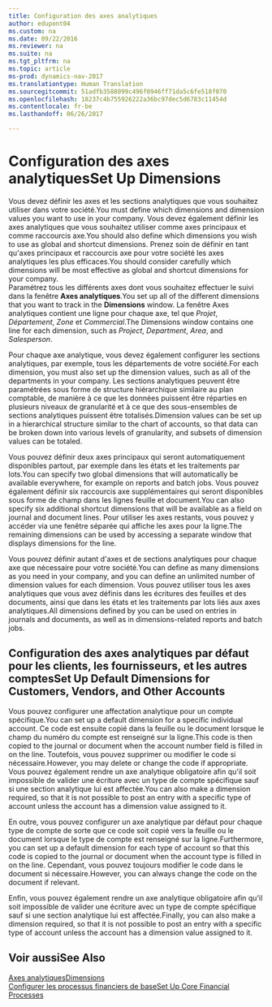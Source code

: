 ```yaml
---
title: Configuration des axes analytiques
author: edupont04
ms.custom: na
ms.date: 09/22/2016
ms.reviewer: na
ms.suite: na
ms.tgt_pltfrm: na
ms.topic: article
ms-prod: dynamics-nav-2017
ms.translationtype: Human Translation
ms.sourcegitcommit: 51adfb3588099c496f0946ff71da5c6fe518f070
ms.openlocfilehash: 18237c4b755926222a36bc97dec5d6783c11454d
ms.contentlocale: fr-be
ms.lasthandoff: 06/26/2017

---
```


# <a name="set-up-dimensions"></a><span data-ttu-id="7531b-102">Configuration des axes analytiques</span><span class="sxs-lookup"><span data-stu-id="7531b-102">Set Up Dimensions</span></span>
<span data-ttu-id="7531b-103">Vous devez définir les axes et les sections analytiques que vous souhaitez utiliser dans votre société.</span><span class="sxs-lookup"><span data-stu-id="7531b-103">You must define which dimensions and dimension values you want to use in your company.</span></span> <span data-ttu-id="7531b-104">Vous devez également définir les axes analytiques que vous souhaitez utiliser comme axes principaux et comme raccourcis axe.</span><span class="sxs-lookup"><span data-stu-id="7531b-104">You should also define which dimensions you wish to use as global and shortcut dimensions.</span></span> <span data-ttu-id="7531b-105">Prenez soin de définir en tant qu'axes principaux et raccourcis axe pour votre société les axes analytiques les plus efficaces.</span><span class="sxs-lookup"><span data-stu-id="7531b-105">You should consider carefully which dimensions will be most effective as global and shortcut dimensions for your company.</span></span>  
<span data-ttu-id="7531b-106">Paramétrez tous les différents axes dont vous souhaitez effectuer le suivi dans la fenêtre **Axes analytiques**.</span><span class="sxs-lookup"><span data-stu-id="7531b-106">You set up all of the different dimensions that you want to track in the **Dimensions** window.</span></span> <span data-ttu-id="7531b-107">La fenêtre Axes analytiques contient une ligne pour chaque axe, tel que *Projet*, *Département*, *Zone* et *Commercial*.</span><span class="sxs-lookup"><span data-stu-id="7531b-107">The Dimensions window contains one line for each dimension, such as *Project*, *Department*, *Area*, and *Salesperson*.</span></span>  

<span data-ttu-id="7531b-108">Pour chaque axe analytique, vous devez également configurer les sections analytiques, par exemple, tous les départements de votre société.</span><span class="sxs-lookup"><span data-stu-id="7531b-108">For each dimension, you must also set up the dimension values, such as all of the departments in your company.</span></span> <span data-ttu-id="7531b-109">Les sections analytiques peuvent être paramétrées sous forme de structure hiérarchique similaire au plan comptable, de manière à ce que les données puissent être réparties en plusieurs niveaux de granularité et à ce que des sous-ensembles de sections analytiques puissent être totalisés.</span><span class="sxs-lookup"><span data-stu-id="7531b-109">Dimension values can be set up in a hierarchical structure similar to the chart of accounts, so that data can be broken down into various levels of granularity, and subsets of dimension values can be totaled.</span></span>  

<span data-ttu-id="7531b-110">Vous pouvez définir deux axes principaux qui seront automatiquement disponibles partout, par exemple dans les états et les traitements par lots.</span><span class="sxs-lookup"><span data-stu-id="7531b-110">You can specify two global dimensions that will automatically be available everywhere, for example on reports and batch jobs.</span></span> <span data-ttu-id="7531b-111">Vous pouvez également définir six raccourcis axe supplémentaires qui seront disponibles sous forme de champ dans les lignes feuille et document.</span><span class="sxs-lookup"><span data-stu-id="7531b-111">You can also specify six additional shortcut dimensions that will be available as a field on journal and document lines.</span></span> <span data-ttu-id="7531b-112">Pour utiliser les axes restants, vous pouvez y accéder via une fenêtre séparée qui affiche les axes pour la ligne.</span><span class="sxs-lookup"><span data-stu-id="7531b-112">The remaining dimensions can be used by accessing a separate window that displays dimensions for the line.</span></span>  

<span data-ttu-id="7531b-113">Vous pouvez définir autant d'axes et de sections analytiques pour chaque axe que nécessaire pour votre société.</span><span class="sxs-lookup"><span data-stu-id="7531b-113">You can define as many dimensions as you need in your company, and you can define an unlimited number of dimension values for each dimension.</span></span> <span data-ttu-id="7531b-114">Vous pouvez utiliser tous les axes analytiques que vous avez définis dans les écritures des feuilles et des documents, ainsi que dans les états et les traitements par lots liés aux axes analytiques.</span><span class="sxs-lookup"><span data-stu-id="7531b-114">All dimensions defined by you can be used on entries in journals and documents, as well as in dimensions-related reports and batch jobs.</span></span>  

## <a name="set-up-default-dimensions-for-customers-vendors-and-other-accounts"></a><span data-ttu-id="7531b-115">Configuration des axes analytiques par défaut pour les clients, les fournisseurs, et les autres comptes</span><span class="sxs-lookup"><span data-stu-id="7531b-115">Set Up Default Dimensions for Customers, Vendors, and Other Accounts</span></span>
<span data-ttu-id="7531b-116">Vous pouvez configurer une affectation analytique pour un compte spécifique.</span><span class="sxs-lookup"><span data-stu-id="7531b-116">You can set up a default dimension for a specific individual account.</span></span> <span data-ttu-id="7531b-117">Ce code est ensuite copié dans la feuille ou le document lorsque le champ du numéro du compte est renseigné sur la ligne.</span><span class="sxs-lookup"><span data-stu-id="7531b-117">This code is then copied to the journal or document when the account number field is filled in on the line.</span></span> <span data-ttu-id="7531b-118">Toutefois, vous pouvez supprimer ou modifier le code si nécessaire.</span><span class="sxs-lookup"><span data-stu-id="7531b-118">However, you may delete or change the code if appropriate.</span></span> <span data-ttu-id="7531b-119">Vous pouvez également rendre un axe analytique obligatoire afin qu'il soit impossible de valider une écriture avec un type de compte spécifique sauf si une section analytique lui est affectée.</span><span class="sxs-lookup"><span data-stu-id="7531b-119">You can also make a dimension required, so that it is not possible to post an entry with a specific type of account unless the account has a dimension value assigned to it.</span></span>  

<span data-ttu-id="7531b-120">En outre, vous pouvez configurer un axe analytique par défaut pour chaque type de compte de sorte que ce code soit copié vers la feuille ou le document lorsque le type de compte est renseigné sur la ligne.</span><span class="sxs-lookup"><span data-stu-id="7531b-120">Furthermore, you can set up a default dimension for each type of account so that this code is copied to the journal or document when the account type is filled in on the line.</span></span> <span data-ttu-id="7531b-121">Cependant, vous pouvez toujours modifier le code dans le document si nécessaire.</span><span class="sxs-lookup"><span data-stu-id="7531b-121">However, you can always change the code on the document if relevant.</span></span>  

<span data-ttu-id="7531b-122">Enfin, vous pouvez également rendre un axe analytique obligatoire afin qu'il soit impossible de valider une écriture avec un type de compte spécifique sauf si une section analytique lui est affectée.</span><span class="sxs-lookup"><span data-stu-id="7531b-122">Finally, you can also make a dimension required, so that it is not possible to post an entry with a specific type of account unless the account has a dimension value assigned to it.</span></span>

## <a name="see-also"></a><span data-ttu-id="7531b-123">Voir aussi</span><span class="sxs-lookup"><span data-stu-id="7531b-123">See Also</span></span>
[<span data-ttu-id="7531b-124">Axes analytiques</span><span class="sxs-lookup"><span data-stu-id="7531b-124">Dimensions</span></span>](finance-setup-dimensions.md)  
[<span data-ttu-id="7531b-125">Configurer les processus financiers de base</span><span class="sxs-lookup"><span data-stu-id="7531b-125">Set Up Core Financial Processes</span></span>](finance-setup-setup-finance-setup.md)

